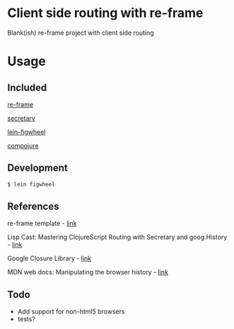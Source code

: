 # Client side routing with re-frame

Blank(ish) re-frame project with client side routing

# Usage

## Included

[re-frame](https://github.com/Day8/re-frame)

[secretary](https://github.com/gf3/secretary)

[lein-figwheel](https://github.com/bhauman/lein-figwheel)

[compojure](https://github.com/weavejester/compojure)


## Development

```sh
$ lein figwheel
```

## References

re-frame template - [link](https://github.com/Day8/re-frame-template)

Lisp Cast: Mastering ClojureScript Routing with Secretary and goog.History - [link](http://www.lispcast.com/mastering-client-side-routing-with-secretary-and-goog-history)

Google Closure Library - [link](https://github.com/google/closure-library)

MDN web docs: Manipulating the browser history - [link](https://developer.mozilla.org/en-US/docs/Web/API/History_API)

## Todo

- Add support for non-html5 browsers
- tests?